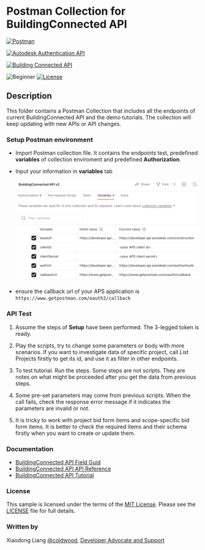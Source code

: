 # Postman Collection for BuildingConnected API

[![Postman](https://img.shields.io/badge/Postman-v8-orange.svg)](https://www.getpostman.com/)

[![Autodesk Authentication API](https://img.shields.io/badge/AuthenticationAPI-v2-blue.svg)](https://aps.autodesk.com/en/docs/oauth/v2/overview/)

[![Building Connected API](https://img.shields.io/badge/Building%20Connected%20API-v2-green.svg)](https://aps.autodesk.com/en/docs/buildingconnected/v2/developers_guide/overview/)
 
![Beginner](https://img.shields.io/badge/Level-Beginner-green.svg)
[![License](https://img.shields.io/:license-MIT-blue.svg)](http://opensource.org/licenses/MIT)


## Description
This folder contains a Postman Collection that includes all the endpoints of current BuildingConnected API and the demo tutorials. The collection will keep updating with new APIs or API changes.


### Setup Postman environment

- Import Postman collection file. It contains the endpoints test, predefined **variables** of collection enviroment and predefined **Authorization**.  

- Input your information in  **variables** tab 


    <p align="center"><img src="./img/variables.png" width="600" ></p>  

- ensure the callback url of your APS application is 
```https://www.getpostman.com/oauth2/callback```


### API Test

1. Assume the steps of **Setup** have been performed. The 3-legged token is ready.

2. Play the scripts, try to change some parameters or body with more scenarios. If you want to investigate data of specific project, call List Projects firstly to get its id, and use it as filter in other endpoints.

3. To test tutorial. Run the steps. Some steps are not scripts. They are notes on what might be proceeded after you get the data from previous steps. 
 
4. Some pre-set parameters may come from previous scripts. When the call fails, check the response error message if it indicates the parameters are invalid or not.

5. It is tricky to work with project bid form items and scope-specific bid form items. It is better to check the required items and their schema firstly when you want to create or update them.

### Documentation

- [BuildingConnected API Field Guid](https://aps.autodesk.com/en/docs/buildingconnected/v2/developers_guide/field_guide/buildingconnected/)
- [BuildingConnected API API Reference](https://aps.autodesk.com/en/docs/buildingconnected/v2/reference/http/)
- [BuildingConnected API Tutorial](https://aps.autodesk.com/en/docs/buildingconnected/v2/tutorials/buildingconnected/)


### License
This sample is licensed under the terms of the [MIT License](http://opensource.org/licenses/MIT). Please see the [LICENSE](../LICENSE) file for full details.

### Written by
Xiaodong Liang [@coldwood](https://twitter.com/coldwood), [Developer Advocate and Support](http://aps.autodesk.com)

